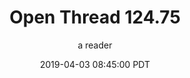 ---
layout: podcast
title: "Open Thread 124.75"
author: a reader
description: https://slatestarcodex.com/2019/04/03/open-thread-124-75/
date: 2019-04-03 08:45:00 PDT
length: 59231
duration: 15
guid: open-thread-124-75
---